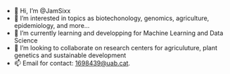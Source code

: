 - 👋 Hi, I’m @JamSixx
- 👀 I’m interested in topics as biotechonology, genomics, agriculture, epidemiology, and more...
- 🌱 I’m currently learning and developping for Machine Learning and Data Science
- 💞️ I’m looking to collaborate on research centers for agriculuture, plant genetics and sustainable development
- 📫 Email for contact: 1698439@uab.cat.

<!---
Jamiyosh/Jamiyosh is a ✨ special ✨ repository because its `README.md` (this file) appears on your GitHub profile.
You can click the Preview link to take a look at your changes.
--->
